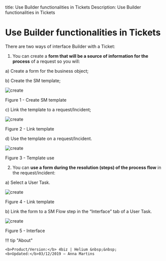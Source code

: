 title: Use Builder functionalities in Tickets
Description: Use Builder functionalities in Tickets

# Use Builder functionalities in Tickets

There are two ways of interface Builder with a Ticket:

1.  You can create a **form that will be a source of information for the
    process** of a request so you will:

   a)  Create a form for the business object;

   b)  Create the SM template;
    
   ![create](images/builder-sm-1.jpg)

   Figure 1 - Create SM template
    
   c)  Link the template to a request/Incident;
    
   ![create](images/builder-sm-2.jpg)

   Figure 2 - Link template
    
   d)  Use the template on a request/Incident.
    
   ![create](images/builder-sm-3.jpg)

   Figure 3 - Template use
    

2.  You can **use a form during the resolution (steps) of the process flow** in
    the request/incident:

   a)  Select a User Task.
    
   ![create](images/builder-sm-4.png)

   Figure 4 - Link template
    

   b)  Link the form to a SM Flow step in the “Interface” tab of a User Task.
    
   ![create](images/builder-sm-5.png)

   Figure 5 - Interface
    

!!! tip "About"

    <b>Product/Version:</b> 4biz | Helium &nbsp;&nbsp;
    <b>Updated:</b>03/12/2019 – Anna Martins

